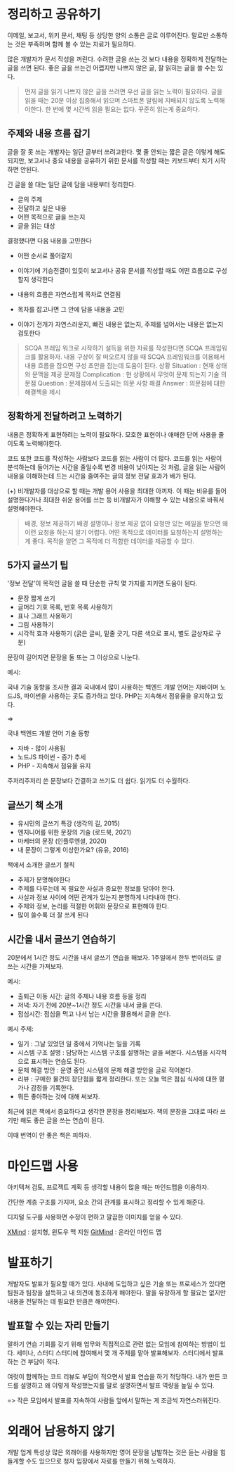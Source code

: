 # 정리하고 공유하기

이메일, 보고서, 위키 문서, 채팅 등 상당한 양의 소통은 글로 이루어진다. 말로만 소통하는 것은 부족하며 함께 볼 수 있는 자료가 필요하다.

많은 개발자가 문서 작성을 꺼린다. 수려한 글을 쓰는 것 보다 내용을 정확하게 전달하는 글을 쓰면 된다. 좋은 글을 쓰는건 어렵지만 나쁘지 않은 글, 잘 읽히는 글을 쓸 수는 있다.

> 먼저 글을 읽기
> 나쁘지 않은 글을 쓰려면 우선 글을 읽는 노력이 필요하다. 글을 읽을 때는 20분 이상 집중해서 읽으며 스마트폰 알림에 지배되지 않도록 노력해야한다. 한 번에 몇 시간씩 읽을 필요는 없다. 꾸준히 읽는게 중요하다.

## 주제와 내용 흐름 잡기

글을 잘 못 쓰는 개발자는 일단 글부터 쓰려고한다. 몇 줄 안되는 짧은 글은 이렇게 해도 되지만, 보고서나 중요 내용을 공유하기 위한 문서를 작성할 때는 키보드부터 치기 시작하면 안된다.

긴 글을 쓸 대는 일단 글에 담을 내용부터 정리한다.

- 글의 주제
- 전달하고 싶은 내용
- 어떤 목적으로 글을 쓰는지
- 글을 읽는 대상

결정했다면 다음 내용을 고민한다

- 어떤 순서로 풀어갈지
- 이야기에 기승전결이 있듯이 보고서나 공유 문서를 작성할 때도 어떤 흐름으로 구성할지 생각한다

- 내용의 흐름은 자연스럽게 목차로 연결됨
- 목차를 잡고나면 그 안에 담을 내용을 고민
- 이야기 전개가 자연스러운지, 빠진 내용은 없는지, 주제를 넘어서는 내용은 없는지 검토한다

> SCQA 프레임 워크로 시작하기
> 설득을 위한 자료를 작성한다면 SCQA 프레임워크를 활용하자. 내용 구상이 잘 떠오르지 않을 때 SCQA 프레임워크를 이용해서 내용 흐름을 잡으면 구성 초안을 잡는데 도움이 된다.
> 상황 Situation : 현재 상태와 문맥을 제공
> 문제점 Complication : 현 상황에서 무엇이 문제 되는지 기술
> 의문점 Question : 문제점에서 도출되는 의문 사항
> 해결 Answer : 의문점에 대한 해결책을 제시

## 정확하게 전달하려고 노력하기

내용은 정확하게 표현하려는 노력이 필요하다. 모호한 표현이나 애매한 단어 사용을 줄이도록 노력해야한다.

코드 또한 코드를 작성하는 사람보다 코드를 읽는 사람이 더 많다.
코드를 읽는 사람이 분석하는데 들어가는 시간을 줄일수록 변경 비용이 낮아지는 것 처럼, 글을 읽는 사람이 내용을 이해하는데 드는 시간을 줄여주는 글의 정보 전달 효과가 배가 된다.

(+) 비개발자를 대상으로 할 때는 개발 용어 사용을 최대한 아끼자. 이 때는 비유를 들어 설명한다거나 최대한 쉬운 용어를 쓰는 등 비개발자가 이해할 수 있는 내용으로 바꿔서 설명해야한다.

> 배경, 정보 제공하기
> 배경 설명이나 정보 제공 없이 요청만 있는 메일을 받으면 왜 이런 요청을 하는지 알기 어렵다. 어떤 목적으로 데이터를 요청하는지 설명하는게 좋다. 목적을 알면 그 목적에 더 적합한 데이터를 제공할 수 있다.

## 5가지 글쓰기 팁

'정보 전달'이 목적인 글을 쓸 때 단순한 규칙 몇 가지를 지키면 도움이 된다.

- 문장 짧게 쓰기
- 글머리 기호 목록, 번호 목록 사용하기
- 표나 그래프 사용하기
- 그림 사용하기
- 시각적 효과 사용하기 (굵은 글씨, 밑줄 긋기, 다른 색으로 표시, 별도 글상자로 구분)

문장이 길어지면 문장을 둘 또는 그 이상으로 나눈다.

예시:

국내 기술 동향을 조사한 결과 국내에서 많이 사용하는 백엔드 개발 언어는 자바이며 노드JS, 파이썬을 사용하는 곳도 증가하고 있다. PHP는 지속해서 점유율을 유지하고 있다.

=>

국내 백엔드 개발 언어 기술 동향

- 자바 - 많이 사용됨
- 노드JS 파이썬 - 증가 추세
- PHP - 지속해서 점유율 유지

주저리주저리 쓴 문장보다 간결하고 쓰기도 더 쉽다. 읽기도 더 수월하다.

## 글쓰기 책 소개

- 유시민의 글쓰기 특강 (생각의 길, 2015)
- 엔지니어를 위한 문장의 기술 (로드북, 2021)
- 마케터의 문장 (인플루엔셜, 2020)
- 내 문장이 그렇게 이상한가요? (유유, 2016)

책에서 소개한 글쓰기 철칙

- 주제가 분명해야한다
- 주제를 다루는데 꼭 필요한 사실과 중요한 정보를 담아야 한다.
- 사실과 정보 사이에 어떤 관계가 있는지 분명하게 나타내야 한다.
- 주제와 정보, 논리를 적절한 어휘와 문장으로 표현해야 한다.
- 많이 쓸수록 더 잘 쓰게 된다

## 시간을 내서 글쓰기 연습하기

20분에서 1시간 정도 시간을 내서 글쓰기 연습을 해보자. 1주일에서 한두 번이라도 글 쓰는 시간을 가져보자.

예시:

- 출퇴근 이동 시간: 글의 주제나 내용 흐름 등을 정리
- 저녁: 자기 전에 20분~1시간 정도 시간을 내서 글을 쓴다.
- 점심시간: 점심을 먹고 나서 남는 시간을 활용해서 글을 쓴다.

예시 주제:

- 일기 : 그날 있었던 일 중에서 기억나는 일을 기록
- 시스템 구조 설명 : 담당하는 시스템 구조를 설명하는 글을 써본다. 시스템을 시각적으로 표시하는 연습도 된다.
- 문제 해결 방안 : 운영 중인 시스템의 문제 해결 방안을 글로 적어본다.
- 리뷰 : 구매한 물건의 장단점을 짧게 정리한다. 또는 오늘 먹은 점심 식사에 대한 평가나 감정을 기록한다.
- 뭐든 좋아하는 것에 대해 써보자.

최근에 읽은 책에서 중요하다고 생각한 문장을 정리해보자. 책의 문장을 그대로 따라 쓰기만 해도 좋은 글을 쓰는 연습이 된다.

이때 번역이 안 좋은 책은 피하자.

# 마인드맵 사용

아키텍쳐 검토, 프로젝트 계획 등 생각할 내용이 많을 때는 마인드맵을 이용하자.

간단한 계층 구조를 가지며, 요소 간의 관계를 표시하고 정리할 수 있게 해준다.

디지털 도구를 사용하면 수정이 편하고 깔끔한 이미지를 얻을 수 있다.

[XMind](https://xmind.com/) : 설치형, 윈도우 맥 지원
[GitMind](https://gitmind.com/kr/) : 온라인 마인드 맵

# 발표하기

개발자도 발표가 필요할 때가 있다. 사내에 도입하고 싶은 기술 또는 프로세스가 있다면 팀원과 팀장을 설득하고 내 의견에 동조하게 해야한다. 말을 유창하게 할 필요는 없지만 내용을 전달하는 데 필요한 만큼은 해야한다.

## 발표할 수 있는 자리 만들기

말하기 연습 기회를 갖기 위해 업무와 직접적으로 관련 없는 모임에 참여하는 방법이 있다.
세미나, 스터디
스터디에 참여해서 몇 개 주제를 맡아 발표해보자. 스터디에서 발표하는 건 부담이 적다.

여럿이 함께하는 코드 리뷰도 부담이 적으면서 발표 연습을 하기 적당하다. 내가 만든 코드를 설명하고 왜 이렇게 작성했는지를 말로 설명하면서 발표 역량을 높일 수 있다.

=> 작은 모임에서 발표를 지속하여 사람들 앞에서 말하는 게 조금씩 자연스러워진다.

# 외래어 남용하지 않기

개발 업계 특성상 많은 외래어를 사용하지만 영어 문장을 남발하는 것은 듣는 사람을 힘들게할 수도 있으므로 청자 입장에서 자료를 만들기 위해 노력하자.
